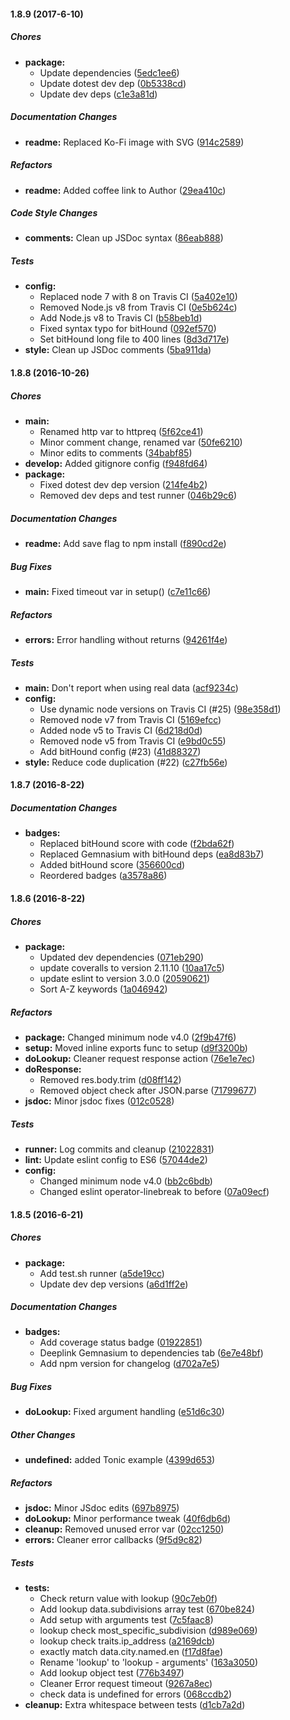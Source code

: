 #### 1.8.9 (2017-6-10)

##### Chores

* **package:**
  * Update dependencies ([5edc1ee6](https://github.com/fvdm/nodejs-geoip2ws/commit/5edc1ee67f9878958dfa121423fe18df161ecfbc))
  * Update dotest dev dep ([0b5338cd](https://github.com/fvdm/nodejs-geoip2ws/commit/0b5338cd15dd2f99891e92350a36bc8410208ce5))
  * Update dev deps ([c1e3a81d](https://github.com/fvdm/nodejs-geoip2ws/commit/c1e3a81d6ba35e93e66e7b46435f36767d9ea06a))

##### Documentation Changes

* **readme:** Replaced Ko-Fi image with SVG ([914c2589](https://github.com/fvdm/nodejs-geoip2ws/commit/914c2589a03e0dbf8675afd295803aa42009a82a))

##### Refactors

* **readme:** Added coffee link to Author ([29ea410c](https://github.com/fvdm/nodejs-geoip2ws/commit/29ea410c3567efafb1f42fa6e24e83d78bff733a))

##### Code Style Changes

* **comments:** Clean up JSDoc syntax ([86eab888](https://github.com/fvdm/nodejs-geoip2ws/commit/86eab8886565da14319059b2803362d5f8e9785f))

##### Tests

* **config:**
  * Replaced node 7 with 8 on Travis CI ([5a402e10](https://github.com/fvdm/nodejs-geoip2ws/commit/5a402e1054b05bd26667ef6b154e035c6a215011))
  * Removed Node.js v8 from Travis CI ([0e5b624c](https://github.com/fvdm/nodejs-geoip2ws/commit/0e5b624cfc1238bd951f8ed067cf0f2ab7fa5243))
  * Add Node.js v8 to Travis CI ([b58beb1d](https://github.com/fvdm/nodejs-geoip2ws/commit/b58beb1d254e306abdcf199b3340604ac928ad22))
  * Fixed syntax typo for bitHound ([092ef570](https://github.com/fvdm/nodejs-geoip2ws/commit/092ef57075a8fdab2f4b467bf72d8379255fb9c3))
  * Set bitHound long file to 400 lines ([8d3d717e](https://github.com/fvdm/nodejs-geoip2ws/commit/8d3d717e5cb6645cb55fddf415f1c68b6e5dc6fa))
* **style:** Clean up JSDoc comments ([5ba911da](https://github.com/fvdm/nodejs-geoip2ws/commit/5ba911dac36e4d8ed98ac56bff47455ebdc848e3))

#### 1.8.8 (2016-10-26)

##### Chores

* **main:**
  * Renamed http var to httpreq ([5f62ce41](https://github.com/fvdm/nodejs-geoip2ws/commit/5f62ce41d0732b11090091d270f4ff2436907aa4))
  * Minor comment change, renamed var ([50fe6210](https://github.com/fvdm/nodejs-geoip2ws/commit/50fe62109e1a2db0b5bc62c8358a38b58186b24b))
  * Minor edits to comments ([34babf85](https://github.com/fvdm/nodejs-geoip2ws/commit/34babf85f9d34b8e8f0a8950f2540752957f5283))
* **develop:** Added gitignore config ([f948fd64](https://github.com/fvdm/nodejs-geoip2ws/commit/f948fd64cc6f1df1a5526979ea17f4c38046ba6e))
* **package:**
  * Fixed dotest dev dep version ([214fe4b2](https://github.com/fvdm/nodejs-geoip2ws/commit/214fe4b2b8a50022bdd44e8402d01dfd7b6139dd))
  * Removed dev deps and test runner ([046b29c6](https://github.com/fvdm/nodejs-geoip2ws/commit/046b29c69859960d340736a7fb0eca3409ca29b2))

##### Documentation Changes

* **readme:** Add save flag to npm install ([f890cd2e](https://github.com/fvdm/nodejs-geoip2ws/commit/f890cd2e6afccb6a557a31a378ab527728e017ec))

##### Bug Fixes

* **main:** Fixed timeout var in setup() ([c7e11c66](https://github.com/fvdm/nodejs-geoip2ws/commit/c7e11c66d3a96ab6fac4d09e55c230c6694ffcca))

##### Refactors

* **errors:** Error handling without returns ([94261f4e](https://github.com/fvdm/nodejs-geoip2ws/commit/94261f4efcb959d6fb8f9cbda560e084c4e725f9))

##### Tests

* **main:** Don't report when using real data ([acf9234c](https://github.com/fvdm/nodejs-geoip2ws/commit/acf9234cfd96a4720a27f2e6dc6130c58b435167))
* **config:**
  * Use dynamic node versions on Travis CI (#25) ([98e358d1](https://github.com/fvdm/nodejs-geoip2ws/commit/98e358d143df53c02e9dbddcbd0319e775e379bb))
  * Removed node v7 from Travis CI ([5169efcc](https://github.com/fvdm/nodejs-geoip2ws/commit/5169efcc3a4405a6b6512fde49583b93867786e0))
  * Added node v5 to Travis CI ([6d218d0d](https://github.com/fvdm/nodejs-geoip2ws/commit/6d218d0d2e916b2171e9be66fbdcab21e3b3bffe))
  * Removed node v5 from Travis CI ([e9bd0c55](https://github.com/fvdm/nodejs-geoip2ws/commit/e9bd0c55975b8bd5e84fe0727bb1f2909f91570f))
  * Add bitHound config (#23) ([41d88327](https://github.com/fvdm/nodejs-geoip2ws/commit/41d883273675b9305f272f53b17e607fc486ba0c))
* **style:** Reduce code duplication (#22) ([c27fb56e](https://github.com/fvdm/nodejs-geoip2ws/commit/c27fb56ef1ddc422974273f9dc2b6c15a98bad13))

#### 1.8.7 (2016-8-22)

##### Documentation Changes

* **badges:**
  * Replaced bitHound score with code ([f2bda62f](https://github.com/fvdm/nodejs-geoip2ws/commit/f2bda62f09a70b366b198f7165e18c2f025c99c3))
  * Replaced Gemnasium with bitHound deps ([ea8d83b7](https://github.com/fvdm/nodejs-geoip2ws/commit/ea8d83b7998055356ce80609bf55c09d87e7fc82))
  * Added bitHound score ([356600cd](https://github.com/fvdm/nodejs-geoip2ws/commit/356600cd9c4363b36201aa7685ec15c988edccc1))
  * Reordered badges ([a3578a86](https://github.com/fvdm/nodejs-geoip2ws/commit/a3578a86b0df96c4b10bd23387a1bd59588100af))

#### 1.8.6 (2016-8-22)

##### Chores

* **package:**
  * Updated dev dependencies ([071eb290](https://github.com/fvdm/nodejs-geoip2ws/commit/071eb290033b19c1f3f3b7f8f0c658dd8bbb0423))
  * update coveralls to version 2.11.10 ([10aa17c5](https://github.com/fvdm/nodejs-geoip2ws/commit/10aa17c5d109fe87dd8a84bc9852f6f917e61e27))
  * update eslint to version 3.0.0 ([20590621](https://github.com/fvdm/nodejs-geoip2ws/commit/20590621c675912dc6adcdc3a59c2798019c951b))
  * Sort A-Z keywords ([1a046942](https://github.com/fvdm/nodejs-geoip2ws/commit/1a0469423ad20e3218820a0b584d92f5112e166b))

##### Refactors

* **package:** Changed minimum node v4.0 ([2f9b47f6](https://github.com/fvdm/nodejs-geoip2ws/commit/2f9b47f6457d3fb39603f725654d8e9853d5dd13))
* **setup:** Moved inline exports func to setup ([d9f3200b](https://github.com/fvdm/nodejs-geoip2ws/commit/d9f3200bc2dffa94d40fa5e2128ed9f754f3ff1c))
* **doLookup:** Cleaner request response action ([76e1e7ec](https://github.com/fvdm/nodejs-geoip2ws/commit/76e1e7ec7efaba01174efaa330d4da8e935bc48c))
* **doResponse:**
  * Removed res.body.trim ([d08ff142](https://github.com/fvdm/nodejs-geoip2ws/commit/d08ff14282dff4a5e6f16edde93e53c7194c1649))
  * Removed object check after JSON.parse ([71799677](https://github.com/fvdm/nodejs-geoip2ws/commit/717996771d7f61afd94c064a30881a539942ba20))
* **jsdoc:** Minor jsdoc fixes ([012c0528](https://github.com/fvdm/nodejs-geoip2ws/commit/012c052833fc3949a86c713e78c26623ac188a2f))

##### Tests

* **runner:** Log commits and cleanup ([21022831](https://github.com/fvdm/nodejs-geoip2ws/commit/21022831d01072d4fb8a4616304a20b53b2d588a))
* **lint:** Update eslint config to ES6 ([57044de2](https://github.com/fvdm/nodejs-geoip2ws/commit/57044de2761d0c06be9bfcaeaac6fbb56d3e4745))
* **config:**
  * Changed minimum node v4.0 ([bb2c6bdb](https://github.com/fvdm/nodejs-geoip2ws/commit/bb2c6bdb7bae067a8b2c03ed7cf39fb563f78b65))
  * Changed eslint operator-linebreak to before ([07a09ecf](https://github.com/fvdm/nodejs-geoip2ws/commit/07a09ecf6e769d36f2344350e93682f9213080d6))

#### 1.8.5 (2016-6-21)

##### Chores

* **package:**
  * Add test.sh runner ([a5de19cc](https://github.com/fvdm/nodejs-geoip2ws/commit/a5de19cc052d15fd79b48b38ef08f23b92d92c59))
  * Update dev dep versions ([a6d1ff2e](https://github.com/fvdm/nodejs-geoip2ws/commit/a6d1ff2e0a3cd280b0948ba06699ff6e0ef3d8d3))

##### Documentation Changes

* **badges:**
  * Add coverage status badge ([01922851](https://github.com/fvdm/nodejs-geoip2ws/commit/01922851fdb7b7f2fbd748a03f7d82a59f8c906d))
  * Deeplink Gemnasium to dependencies tab ([6e7e48bf](https://github.com/fvdm/nodejs-geoip2ws/commit/6e7e48bfb3ed102cc3b4e1ada5b71ff30f02a343))
  * Add npm version for changelog ([d702a7e5](https://github.com/fvdm/nodejs-geoip2ws/commit/d702a7e53fb7addd11b9893a0fa68c3f8696e362))

##### Bug Fixes

* **doLookup:** Fixed argument handling ([e51d6c30](https://github.com/fvdm/nodejs-geoip2ws/commit/e51d6c30ad48d5e31f4dc17ec4cf8c891bb2902c))

##### Other Changes

* **undefined:** added Tonic example ([4399d653](https://github.com/fvdm/nodejs-geoip2ws/commit/4399d653179f54842d6a909c5fbf03bb1df35351))

##### Refactors

* **jsdoc:** Minor JSdoc edits ([697b8975](https://github.com/fvdm/nodejs-geoip2ws/commit/697b8975b9753156bc0841730c4ce43d5cd34acd))
* **doLookup:** Minor performance tweak ([40f6db6d](https://github.com/fvdm/nodejs-geoip2ws/commit/40f6db6d32bd4c8abfd2efa252e16889bc0503d7))
* **cleanup:** Removed unused error var ([02cc1250](https://github.com/fvdm/nodejs-geoip2ws/commit/02cc1250f38a857c6686a3485abada3d175aa317))
* **errors:** Cleaner error callbacks ([9f5d9c82](https://github.com/fvdm/nodejs-geoip2ws/commit/9f5d9c82b6188e5b28db0c6bd4b53353cd133da9))

##### Tests

* **tests:**
  * Check return value with lookup ([90c7eb0f](https://github.com/fvdm/nodejs-geoip2ws/commit/90c7eb0f6db779599cb06b527f80282430949f07))
  * Add lookup data.subdivisions array test ([670be824](https://github.com/fvdm/nodejs-geoip2ws/commit/670be82459e31aa5e9a5ab6cae07815d6052e7e2))
  * Add setup with arguments test ([7c5faac8](https://github.com/fvdm/nodejs-geoip2ws/commit/7c5faac8bc150dd204bf098d223996366a4ffb77))
  * lookup check most_specific_subdivision ([d989e069](https://github.com/fvdm/nodejs-geoip2ws/commit/d989e069b5260b938b450ec13ece983ed54fcca7))
  * lookup check traits.ip_address ([a2169dcb](https://github.com/fvdm/nodejs-geoip2ws/commit/a2169dcb48ba5434364a517e1a5d0d24b6bac9cd))
  * exactly match data.city.named.en ([f17d8fae](https://github.com/fvdm/nodejs-geoip2ws/commit/f17d8faef17c4df9e9057418ee9764f897d70208))
  * Rename 'lookup' to 'lookup - arguments' ([163a3050](https://github.com/fvdm/nodejs-geoip2ws/commit/163a30503d0fd41f20bdcb1293d47fc55ec9e443))
  * Add lookup object test ([776b3497](https://github.com/fvdm/nodejs-geoip2ws/commit/776b3497ce51532a8c06db9694dd19d9b6fc2fb1))
  * Cleaner Error request timeout ([9267a8ec](https://github.com/fvdm/nodejs-geoip2ws/commit/9267a8ec49077aa746682ad1861e82f09d70b425))
  * check data is undefined for errors ([068ccdb2](https://github.com/fvdm/nodejs-geoip2ws/commit/068ccdb23833f4e387d22590d9a4666bdd86557d))
* **cleanup:** Extra whitespace between tests ([d1cb7a2d](https://github.com/fvdm/nodejs-geoip2ws/commit/d1cb7a2d3ab9be42412afed08380f59587bbda60))

